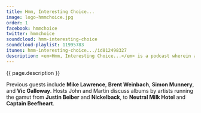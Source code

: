 ```yaml
---
title: Hmm, Interesting Choice...
image: logo-hmmchoice.jpg
order: 1
facebook: hmmchoice
twitter: hmmchoice
soundcloud: hmm-interesting-choice
soundcloud-playlist: 11995783
itunes: hmm-interesting-choice.../id812498327
description: <em>Hmm, Interesting Choice...</em> is a podcast wherein an album, selected using the vague criteria of being &ldquo;interesting&rdquo;, is reviewed comically to see what happened, what went right, what went wrong and what&rsquo;s so funny. 
---
```


<p>
	{{ page.description }}
</p>
<p>
	Previous guests include <strong>Mike Lawrence</strong>, <strong>Brent Weinbach</strong>, <strong>Simon Munnery</strong>, and <strong>Vic Galloway</strong>.
	Hosts John and Martin discuss albums by artists running the gamut from <strong>Justin Beiber</strong> and <strong>Nickelback</strong>, to <strong>Neutral Milk Hotel</strong> and <strong>Captain Beefheart</strong>.
</p>